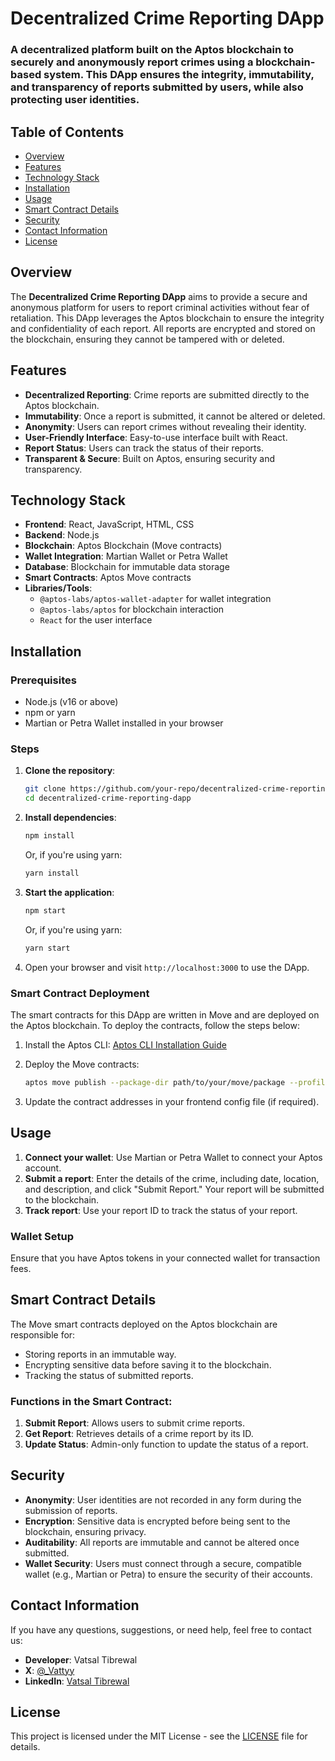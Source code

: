 # Decentralized Crime Reporting DApp

### A decentralized platform built on the Aptos blockchain to securely and anonymously report crimes using a blockchain-based system. This DApp ensures the integrity, immutability, and transparency of reports submitted by users, while also protecting user identities.

## Table of Contents
- [Overview](#overview)
- [Features](#features)
- [Technology Stack](#technology-stack)
- [Installation](#installation)
- [Usage](#usage)
- [Smart Contract Details](#smart-contract-details)
- [Security](#security)
- [Contact Information](#contact-information)
- [License](#license)

## Overview
The **Decentralized Crime Reporting DApp** aims to provide a secure and anonymous platform for users to report criminal activities without fear of retaliation. This DApp leverages the Aptos blockchain to ensure the integrity and confidentiality of each report. All reports are encrypted and stored on the blockchain, ensuring they cannot be tampered with or deleted.

## Features
- **Decentralized Reporting**: Crime reports are submitted directly to the Aptos blockchain.
- **Immutability**: Once a report is submitted, it cannot be altered or deleted.
- **Anonymity**: Users can report crimes without revealing their identity.
- **User-Friendly Interface**: Easy-to-use interface built with React.
- **Report Status**: Users can track the status of their reports.
- **Transparent & Secure**: Built on Aptos, ensuring security and transparency.

## Technology Stack
- **Frontend**: React, JavaScript, HTML, CSS
- **Backend**: Node.js
- **Blockchain**: Aptos Blockchain (Move contracts)
- **Wallet Integration**: Martian Wallet or Petra Wallet
- **Database**: Blockchain for immutable data storage
- **Smart Contracts**: Aptos Move contracts
- **Libraries/Tools**:
  - `@aptos-labs/aptos-wallet-adapter` for wallet integration
  - `@aptos-labs/aptos` for blockchain interaction
  - `React` for the user interface

## Installation

### Prerequisites
- Node.js (v16 or above)
- npm or yarn
- Martian or Petra Wallet installed in your browser

### Steps
1. **Clone the repository**:
   ```bash
   git clone https://github.com/your-repo/decentralized-crime-reporting-dapp.git
   cd decentralized-crime-reporting-dapp
   ```

2. **Install dependencies**:
   ```bash
   npm install
   ```

   Or, if you're using yarn:
   ```bash
   yarn install
   ```

3. **Start the application**:
   ```bash
   npm start
   ```

   Or, if you're using yarn:
   ```bash
   yarn start
   ```

4. Open your browser and visit `http://localhost:3000` to use the DApp.

### Smart Contract Deployment
The smart contracts for this DApp are written in Move and are deployed on the Aptos blockchain. To deploy the contracts, follow the steps below:

1. Install the Aptos CLI: [Aptos CLI Installation Guide](https://aptos.dev/cli-tools/aptos-cli-tool/install-cli)
2. Deploy the Move contracts:
   ```bash
   aptos move publish --package-dir path/to/your/move/package --profile testnet
   ```

3. Update the contract addresses in your frontend config file (if required).

## Usage
1. **Connect your wallet**: Use Martian or Petra Wallet to connect your Aptos account.
2. **Submit a report**: Enter the details of the crime, including date, location, and description, and click "Submit Report." Your report will be submitted to the blockchain.
3. **Track report**: Use your report ID to track the status of your report.

### Wallet Setup
Ensure that you have Aptos tokens in your connected wallet for transaction fees.

## Smart Contract Details
The Move smart contracts deployed on the Aptos blockchain are responsible for:
- Storing reports in an immutable way.
- Encrypting sensitive data before saving it to the blockchain.
- Tracking the status of submitted reports.

### Functions in the Smart Contract:
1. **Submit Report**: Allows users to submit crime reports.
2. **Get Report**: Retrieves details of a crime report by its ID.
3. **Update Status**: Admin-only function to update the status of a report.

## Security
- **Anonymity**: User identities are not recorded in any form during the submission of reports.
- **Encryption**: Sensitive data is encrypted before being sent to the blockchain, ensuring privacy.
- **Auditability**: All reports are immutable and cannot be altered once submitted.
- **Wallet Security**: Users must connect through a secure, compatible wallet (e.g., Martian or Petra) to ensure the security of their accounts.

## Contact Information
If you have any questions, suggestions, or need help, feel free to contact us:

- **Developer**: Vatsal Tibrewal
- **X**: [@_Vattyy](https://x.com/_Vattyy)
- **LinkedIn**: [Vatsal Tibrewal](https://linkedin.com/in/vatsaltibrewal)

## License
This project is licensed under the MIT License - see the [LICENSE](./LICENSE) file for details.

